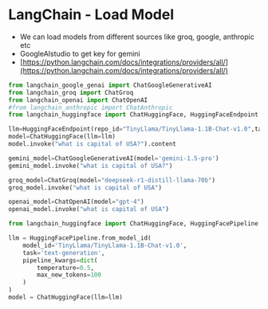 # LangChain - Load Model

* We can load models from different sources like groq, google, anthropic etc
* GoogleAIstudio to get key for gemini
* [https://python.langchain.com/docs/integrations/providers/all/](https://python.langchain.com/docs/integrations/providers/all/)

```python
from langchain_google_genai import ChatGoogleGenerativeAI
from langchain_groq import ChatGroq
from langchain_openai import ChatOpenAI
#from langchain_anthropic import ChatAnthropic
from langchain_huggingface import ChatHuggingFace, HuggingFaceEndpoint

llm=HuggingFaceEndpoint(repo_id="TinyLlama/TinyLlama-1.1B-Chat-v1.0",task="text-generation")
model=ChatHuggingFace(llm=llm)
model.invoke("what is capital of USA?").content

gemini_model=ChatGoogleGenerativeAI(model='gemini-1.5-pro')
gemini_model.invoke("what is capital of USA?")

groq_model=ChatGroq(model="deepseek-r1-distill-llama-70b")
groq_model.invoke("what is capital of USA")

openai_model=ChatOpenAI(model="gpt-4")
openai_model.invoke("what is capital of USA")

from langchain_huggingface import ChatHuggingFace, HuggingFacePipeline

llm = HuggingFacePipeline.from_model_id(
    model_id='TinyLlama/TinyLlama-1.1B-Chat-v1.0',
    task='text-generation',
    pipeline_kwargs=dict(
        temperature=0.5,
        max_new_tokens=100
    )
)
model = ChatHuggingFace(llm=llm)




```
